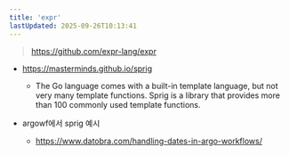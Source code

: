 ```yaml
---
title: 'expr'
lastUpdated: 2025-09-26T10:13:41
---
```

> <https://github.com/expr-lang/expr>

- <https://masterminds.github.io/sprig>
  - The Go language comes with a built-in template language, but not very many template functions. Sprig is a library that provides more than 100 commonly used template functions.

- argowf에서 sprig 예시
  - <https://www.datobra.com/handling-dates-in-argo-workflows/>
